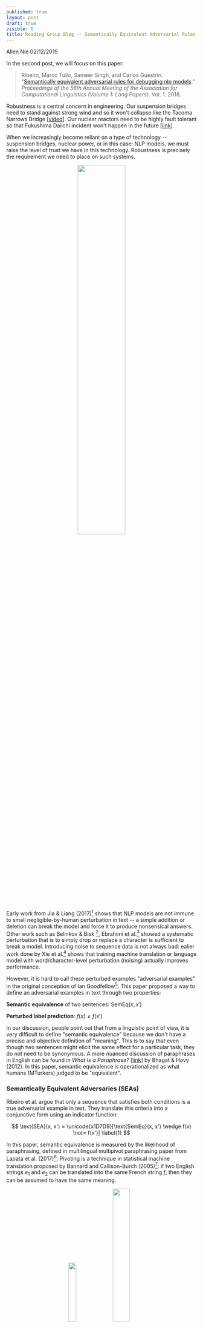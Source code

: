 ```yaml
---
published: true
layout: post
draft: true
visible: 0
title: Reading Group Blog -- Semantically Equivalent Adversarial Rules for Debugging NLP Models (ACL 2018)
---
```

Allen Nie 02/12/2019

In the second post, we will focus on this paper:

> Ribeiro, Marco Tulio, Sameer Singh, and Carlos Guestrin. "[Semantically equivalent adversarial rules for debugging nlp models](http://aclweb.org/anthology/P18-1079)." *Proceedings of the 56th Annual Meeting of the Association for Computational Linguistics (Volume 1: Long Papers)*. Vol. 1. 2018.

Robustness is a central concern in engineering. Our suspension bridges need to stand against strong wind and so it won't collapse like the Tacoma Narrows Bridge [[video](https://commons.wikimedia.org/w/index.php?title=File%3ATacoma_Narrows_Bridge_destruction.ogv)]. Our nuclear reactors need to be highly fault tolerant so that Fukushima Daiichi incident won't happen in the future [[link](https://en.wikipedia.org/wiki/Fukushima_Daiichi_nuclear_disaster)].

When we increasingly become reliant on a type of technology -- suspension bridges, nuclear power, or in this case: NLP models, we must raise the level of trust we have in this technology. Robustness is precisely the requirement we need to place on such systems.

<p style="text-align: center"><img src="https://upload.wikimedia.org/wikipedia/en/2/2e/Image-Tacoma_Narrows_Bridge1.gif" style="width:50%"></p>

Early work from Jia & Liang (2017)[^1] shows that NLP models are not immune to small negligible-by-human perturbation in text -- a simple addition or deletion can break the model and force it to produce nonsensical answers. Other work such as Belinkov & Bisk [^2], Ebrahimi et al.[^3] showed a systematic perturbation that is to simply drop or replace a character is sufficient to break a model. Introducing noise to sequence data is not always bad: ealier work done by Xie et al.[^4] shows that training machine translation or language model with word/character-level perturbation (noising) actually improves performance.

However, it is hard to call these perturbed examples "adversarial examples" in the original conception of Ian Goodfellow[^5].  This paper proposed a way to define an adversarial examples in text through two properties:

**Semantic equivalence** of two sentences: $\text{SemEq}(x, x')​$

**Perturbed label prediction**:  $f(x) \not= f(x')​$

In our discussion, people point out that from a linguistic point of view, it is very difficult to define "semantic equivalence" because we don't have a precise and objective definition of "meaning". This is to say that even though two sentences might elicit the same effect for a particular task, they do not need to be synonymous. A more nuanced discussion of paraphrases in English can be found in *What Is a Paraphrase?* [[link](https://www.mitpressjournals.org/doi/pdf/10.1162/COLI_a_00166)] by Bhagat & Hovy (2012). In this paper, semantic equivalence is operationalized as what humans (MTurkers)  judged to be "equivalent".

### Semantically Equivalent Adversaries (SEAs)

Ribeiro et al. argue that only a sequence that satisfies both conditions is a true adversarial example in text.  They translate this criteria into a conjunctive form using an indicator function:

$$
\text{SEA}(x, x') = \unicode{x1D7D9}[\text{SemEq}(x, x') \wedge f(x) \not= f(x')] \label{1}
$$

In this paper, semantic equivalence is measured by the likelihood of paraphrasing, defined in multilingual multipivot paraphrasing paper from Lapata et al. (2017)[^6]. Pivoting is a technique in statistical machine translation proposed by Bannard and Callison-Burch (2005)[^7]: if two English strings $e_1​$ and $e_2​$ can be translated into the same French string $f​$, then they can be assumed to have the same meaning.

<p style="text-align: center"> <img src="https://github.com/windweller/windweller.github.io/blob/master/images/pivot-gen.png?raw=true" style="width: 20%"> <img src="https://github.com/windweller/windweller.github.io/blob/master/images/multipivot-gen.png?raw=true" style="width: 30%"> </p>

The pivot scheme is depicted by the generative model on the left, which assumes conditional independence between $e_1$ and $e_2$ given $f$: $p(e_2 \vert e_1, f) = p(e_2 \vert f)$ . Multipivot is depicted by the model on the right: it translates one English sentence into multiple French sentences, and translate back to generate the parphrase. The back-translation of multipivoting can be a simple decoder average -- each decoder takes a French string, and the overall output probability for the next English token is the weighted sum of the probability of every decoder.

#### Paraphrase Probability Reweighting

Even if we can measure the probability of a paraphrase $x'$ given $x$, the probability is not comparable across different sentences, i.e., $p(x' \vert x)$ is not comparable to $p(z' \vert z)$ because they have different normalization constant. 

If a sentence has many high-quality paraphrases around it, then they all share the probability mass, making the probability of each one rather low. If a sentence has only one high-quality paraphrase and the rest are much worse, this high-quality paraphrase will have a much higher probability.

In order to compute a semantic score $S(x, x')$ that is comparable between sentences, Ribeiro proposed to compute the ratio between the probability of generating paraphrase and the probability of generating itself:

$$
S(x, x') = \min(1, \frac{p(x'|x)}{p(x|x)}) \\
\text{SemEq}(x, x') = \unicode{x1D7D9}[S(x, x') \geq \tau]
$$

A simple schema to generate adversarial sentences that satisfy the Equation 1 is: ask the paraphrase model to generate paraphrases of a sentence $x$. Try these paraphrases if they can change the model prediction: $f(x') \not = f(x)​$. 

### Semantically Equivalent Adversarial Rules (SEARs)

SEAs are paraphrases that are generated for each text sequence. In this step, authors lay out steps to convert these local SEAs to global rules (SEARs). The rule defined in this paper is a simple discrete transformation $r = (a \rightarrow c)$. The example for $r = (movie  \rightarrow film)$ can be $r$("Great movie!")  = "Great film!".

Given a pair of text $(x, x')$ where $\text{SEA}(x, x') = 1$, Ribeiro et al. select the minimal contiguous span of text that turn $x$ into $x'$, include the immediate context (one word before and/or after the span), and annotate the sequence with POS (Part of Speech) tags. The last step is to generate the product of combinations between raw words and their POS tags. A step-wise example is the follow:

Step 1: (What -> Which)

Step 2: (What color -> Which color)

Step 3: (What color -> Which color), (What NOUN -> Which NOUN), (WP color -> Which color), (What color -> WP color)

Since this process is applied for every pair of $(x, x')$, and if we assume humans are only willing to go through $B$ rules, then Ribeiro et al. propose to filter the candidates such that $\vert R \vert \leq B$. The criteria would be: 

1. **High probability of producing semantically equivalent sentences**: this is measured by a population statistic $E\_{x \sim p(x)}[\text{SemEq(x, r(x))}] \geq 1 - \delta$. Simply put, by applying this rules, most $x$ in the corpus can be translated to semantically equivalent paraphrases. In the paper, $\delta = 0.1$.
2. **High adversary count**: rule $r$ must also generate paraphrases that will alter the prediction of the model. Additionally, the semantic similarity should be high between paraphrases. This can be measured by $\sum\_{x \in X} S(x, r(x)) \text{SEA}(x, r(x))$. 
3. **Non-redundancy**: rules should be diverse and cover as many $x​$ as possible.

To satisfy criteria 2 and 3, Ribeiro et al. proposed a submodular optimization objective, which can be solved with a greedy algorithm with a theoretical guarantee to a constant factor off of the optimum.

$$
\max_{R, |R| <B} \sum_{x \in X} \max_{r \in R} S(x, r(x)) \text{SEA}(x, r(x))
$$

The overall algorithm is described below:

<p style="text-align: center"><img src="https://github.com/windweller/windweller.github.io/blob/master/images/semadv-algorithm1.png?raw=true" style="width:50%"> </p>

### Experiment and Validation

The key metric Ribeiro et al. measure is the percentapge of **Flips**, defined as in the validation set, how many instances are  predicted correctly on the validation data, but predicted incorrectly after the application of the rule. 

**The comment on this metric during discussion is that it does not indicate how many examples are there that are affected by this rule.** For example, a rule that changes "color" to "colour" might have a **Flips** rate of 2.2% in VQA dataset, but this might only be that in the validation set of VQA, only 2.2% of instances contain the word **color**, so this rule has a 100% rate of success at generating adversarial examples.

The paper shows some really good discrete rules that can generate adversarial text examples:

<p style="text-align: center"> <img src="https://github.com/windweller/windweller.github.io/blob/master/images/semadv-sear-1.png?raw=true" style="width: 50%"> <img src="https://github.com/windweller/windweller.github.io/blob/master/images/semadv-sear-2.png?raw=true" style="width: 50%"> </p>



### Human-in-the-loop

Ribeiro et al. conducted experiments on humans. Bringing humans into the loop can serve two purposes: humans can judge if rules can actually generate paraphrases (beyond the semantic scoring model provided by Lapata et al.); humans can judge if the perturbations incurred by rules are actually meaningful. 

They first judge the quality of **SEA**: For 100 correctly predicted instances in the validation set, they create three sets of comparison: 1). completely created by human MTurkers, referred as **humans**; 2). purely generated by the paraphrasing model described above as **SEA**; 3). Generate **SEA** by the algorithm, but replace the $S(x, x')$ criteria with human judgment.

They show that **SEA** narrowly beats **human** (18% vs. 16%), but combining with human judgments, **HSEA** outperforms **human** by a large margin (24% vs. 13%).

<p style="text-align: center"> <img src="https://github.com/windweller/windweller.github.io/blob/master/images/semadv-hsea.png?raw=true" style="width: 50%"> </p>

Then they evaluate the global rules **SEARs**. This time, they invite "experts" to use an interactive web interface to create global rules. They define experts as students, faculties who have taken one graduate-level NLP or ML class. Stricly speaking, experts should have been linguistic students.

Experts are allowed to see immediate feedback on their rule creation: they know how many instances (out of 100) are perturbed by their rule, and how many instances have their prediction label perturbed. In order to have a fair comparison, they are asked to create as many rules as they want, but select 10 as the best. Also each expert is given roughly 15 minutes to create rules. They were also asked to evaluate **SEARs** and select 10 rules that most perserve semantic equivalence.

The results are not surprising. SEARs are much better at getting high flip percentage. Combined effort between human and machine is higher than the individual. They also compared the number of seconds on average it takes an expert to create rules vs. evaluating rules created by the machine.

<p style="text-align: center"> <img src="https://github.com/windweller/windweller.github.io/blob/master/images/semadv-hsear.png?raw=true" style="width: 50%"> </p>

Finally, the paper shows to fix those bugs, they can simply perturb the training set using these human-accepted rules, and they are able to reduce the percentage of error from 12.6% to 1.4% on VQA, and from 12.6%  to 3.4$ on sentiment analysis.

## Wrap up

This paper uses paraphrasing models as a way to measure semantic similarity and generating semantically equivalent sentences. As is mentioned in text, machine translation based paraphrasing perturbs the sentence only locally, while humans generate semantically equivalent adversaries with more significant perturbations. 

Another obvious limitation is that gradient-based adversarial example generation is directional and precise, while method proposed by this paper seems to be simple trial-and-error (keep generating paraphrases until one paraphrase perturbs the model prediction). 

The final limitation is that after careful human evaluation, the pipeline can only generate 4 rules for VQA and 16 rules for sentiment -- a rather small yield compared to the effort spent at generating these rules.

This paper provides a clear framework and proposed clear properties that adversarial text examples should abide. This definition is very compatible with adversarial examples in computer vision. However, only covers a specific type of adversarial examples. An obvious adversarial example not covered by this method would be operations such as adding or deleting sentences, which is important at attacking QA models.

[^1]: Jia, Robin, and Percy Liang. "Adversarial examples for evaluating reading comprehension systems." *arXiv preprint arXiv:1707.07328* (2017). 
[^2]:  Belinkov, Yonatan, and Yonatan Bisk. "Synthetic and natural noise both break neural machine translation." *arXiv preprint arXiv:1711.02173*(2017). 
[^3]:Ebrahimi, Javid, et al. "HotFlip: White-Box Adversarial Examples for Text Classification." *arXiv preprint arXiv:1712.06751* (2017). 
[^4]: Xie, Ziang, et al. "Data noising as smoothing in neural network language models." *arXiv preprint arXiv:1703.02573* (2017). 
[^5]:Goodfellow, Ian J., Jonathon Shlens, and Christian Szegedy. "Explaining and harnessing adversarial examples (2014)." *arXiv preprint arXiv:1412.6572*.
[^6]:Mallinson, Jonathan, Rico Sennrich, and Mirella Lapata. "Paraphrasing revisited with neural machine translation." *Proceedings of the 15th Conference of the European Chapter of the Association for Computational Linguistics: Volume 1, Long Papers*. Vol. 1. 2017.
[^7]:Colin Bannard and Chris Callison-Burch. 2005. Paraphrasing with bilingual parallel corpora. In Proceedings of the 43rd Annual Meeting of the Association for Computational Linguistics, pages 597–604, Ann Arbor, Michigan.







